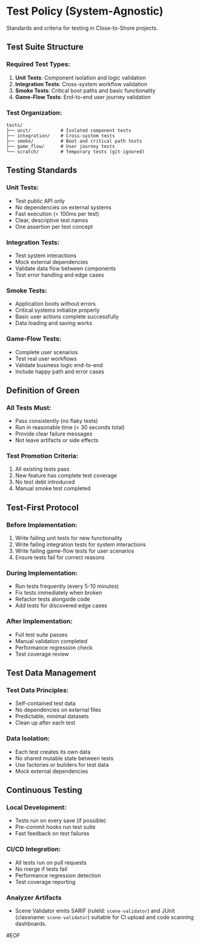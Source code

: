 # Test Policy (System-Agnostic)

Standards and criteria for testing in Close-to-Shore projects.

## Test Suite Structure

### Required Test Types:
1. **Unit Tests**: Component isolation and logic validation
2. **Integration Tests**: Cross-system workflow validation
3. **Smoke Tests**: Critical boot paths and basic functionality
4. **Game-Flow Tests**: End-to-end user journey validation

### Test Organization:
```
tests/
├── unit/           # Isolated component tests
├── integration/    # Cross-system tests
├── smoke/          # Boot and critical path tests
├── game_flow/      # User journey tests
└── scratch/        # Temporary tests (git-ignored)
```

## Testing Standards

### Unit Tests:
- Test public API only
- No dependencies on external systems
- Fast execution (< 100ms per test)
- Clear, descriptive test names
- One assertion per test concept

### Integration Tests:
- Test system interactions
- Mock external dependencies
- Validate data flow between components
- Test error handling and edge cases

### Smoke Tests:
- Application boots without errors
- Critical systems initialize properly
- Basic user actions complete successfully
- Data loading and saving works

### Game-Flow Tests:
- Complete user scenarios
- Test real user workflows
- Validate business logic end-to-end
- Include happy path and error cases

## Definition of Green

### All Tests Must:
- Pass consistently (no flaky tests)
- Run in reasonable time (< 30 seconds total)
- Provide clear failure messages
- Not leave artifacts or side effects

### Test Promotion Criteria:
1. All existing tests pass
2. New feature has complete test coverage
3. No test debt introduced
4. Manual smoke test completed

## Test-First Protocol

### Before Implementation:
1. Write failing unit tests for new functionality
2. Write failing integration tests for system interactions
3. Write failing game-flow tests for user scenarios
4. Ensure tests fail for correct reasons

### During Implementation:
- Run tests frequently (every 5-10 minutes)
- Fix tests immediately when broken
- Refactor tests alongside code
- Add tests for discovered edge cases

### After Implementation:
- Full test suite passes
- Manual validation completed
- Performance regression check
- Test coverage review

## Test Data Management

### Test Data Principles:
- Self-contained test data
- No dependencies on external files
- Predictable, minimal datasets
- Clean up after each test

### Data Isolation:
- Each test creates its own data
- No shared mutable state between tests
- Use factories or builders for test data
- Mock external dependencies

## Continuous Testing

### Local Development:
- Tests run on every save (if possible)
- Pre-commit hooks run test suite
- Fast feedback on test failures

### CI/CD Integration:
- All tests run on pull requests
- No merge if tests fail
- Performance regression detection
- Test coverage reporting

### Analyzer Artifacts
- Scene Validator emits SARIF (ruleId: `scene-validator`) and JUnit (classname: `scene-validator`) suitable for CI upload and code scanning dashboards.

#EOF
